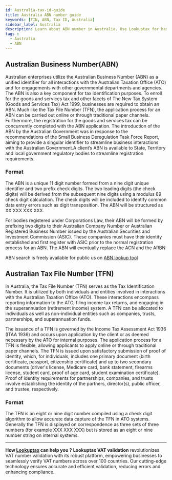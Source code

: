 ```yaml
---
id: Australia-tax-id-guide
title: Australia ABN number guide
keywords: [TIN, ABN, Tax ID, Australia]
sidebar_label: Australia
description: Learn about ABN number in Australia. Use Lookuptax for hassle-free tax id validation in Australia and other 100+ countries
tags : 
  - Australia
  - ABN
---
```


##  Australian Business Number(ABN)
Australian enterprises utilize the Australian Business Number (ABN) as a unified identifier for all interactions with the Australian Taxation Office (ATO) and for engagements with other governmental departments and agencies. The ABN is also a key component for tax identification purposes. To enroll for the goods and services tax and other facets of The New Tax System (Goods and Services Tax) Act 1999, businesses are required to obtain an ABN. Much like the Tax File Number (TFN), the application process for an ABN can be carried out online or through traditional paper channels. Furthermore, the registration for the goods and services tax can be concurrently completed with the ABN application. The introduction of the ABN by the Australian Government was in response to the recommendations of the Small Business Deregulation Task Force Report, aiming to provide a singular identifier to streamline business interactions with the Australian Government.A client’s ABN is available to State, Territory and local government regulatory bodies
to streamline registration requirements.

### Format
The ABN is a unique 11 digit number formed from a nine digit unique identifier and two prefix check digits. The two leading digits (the check digits) will be derived from the subsequent nine digits using a modulus 89 check digit calculation. The check digits will be included to identify common data entry errors such as digit transposition. The ABN will be structured as XX XXX XXX XXX.

For bodies registered under Corporations Law, their ABN will be formed by prefixing two digits to their Australian Company Number or Australian Registered Business Number issued by the Australian Securities and Investment Commission (ASIC). These companies must have their identity established and first register with ASIC prior to the normal registration process for an ABN. The ABN will eventually replace the ACN and the ARBN

ABN search is freely available for public us on [ABN lookup tool](https://abr.business.gov.au/)

## Australian Tax File Number (TFN)
In Australia, the Tax File Number (TFN) serves as the Tax Identification Number. It is utilized by both individuals and entities involved in interactions with the Australian Taxation Office (ATO). These interactions encompass reporting information to the ATO, filing income tax returns, and engaging in the superannuation (retirement income) system. A TFN can be allocated to individuals as well as non-individual entities such as companies, trusts, partnerships, and superannuation funds.

The issuance of a TFN is governed by the Income Tax Assessment Act 1936 (ITAA 1936) and occurs upon application by the client or as deemed necessary by the ATO for internal purposes. The application process for a TFN is flexible, allowing applicants to apply online or through traditional paper channels. The TFN is issued upon satisfactory submission of proof of identity, which, for individuals, includes one primary document (birth certificate, passport, citizenship certificate) and up to two secondary documents (driver's license, Medicare card, bank statement, firearms license, student card, proof of age card, student examination certificate). Proof of identity requirements for partnerships, companies, and trusts involve establishing the identity of the partners, director(s), public officer, and trustee, respectively.

 ### Format 
 The TFN is an eight or nine digit number compiled using a check digit algorithm to allow accurate data capture of the TFN in ATO systems. Generally the TFN is displayed on correspondence as three sets of three numbers (for example XXX XXX XXX) but is stored as an eight or nine number string on internal systems.

----
**How [Lookuptax](https://lookuptax.com/) can help you ?**
**Lookuptax VAT validation** revolutionizes VAT number validation with its robust platform, empowering businesses to seamlessly verify VAT numbers across over 100 countries. Our cutting-edge technology ensures accurate and efficient validation, reducing errors and enhancing compliance.
